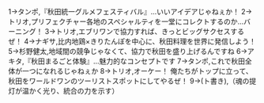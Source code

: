 1→タンポ,『秋田統一グルメフェスティバル』...いいアイデアじゃねぇか！
2→トリオ,プリフェクチャー各地のスペシャルティを一堂にコレクトするのか...バーニング！
3→トリオ,エブリワンで協力すれば、きっとビッグサクセスするぜ！
4→ナギサ,比内地鶏×きりたんぽを中心に、秋田料理を世界に発信しよう！
5→杉野健太,地域間の競争じゃなくて、協力で秋田を盛り上げるんですね
6→アキタ,『秋田まるごと体験』...魅力的なコンセプトです
7→タンポ,これで秋田全体が一つになれるじゃねぇか
8→トリオ,オーケー！ 俺たちがトップに立って、秋田をワールドワンのツーリストスポットにしてやるぜ！
9→(ト書き),（魂の提灯が温かく光り、統合の力を示す）
